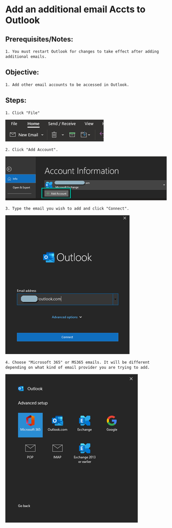 # Add an additional email Accts to Outlook


## Prerequisites/Notes:

	1. You must restart Outlook for changes to take effect after adding additional emails.


## Objective:

	1. Add other email accounts to be accessed in Outlook.


## Steps:

	1. Click "File"

![Click File.png](images/ClickFile.png)

	2. Click "Add Account".

![AddAcct.png](images/AddAcct.png)	


	3. Type the email you wish to add and click "Connect".


![Connect.png](images/Connect.png)	


	4. Choose "Microsoft 365" or MS365 emails. It will be different depending on what kind of email provider you are trying to add.

![MS365.png	](images/MS365.png	)


